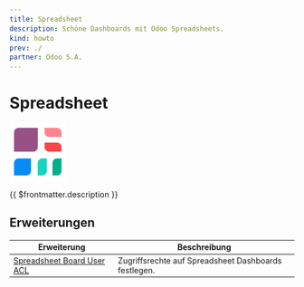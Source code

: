 ```yaml
---
title: Spreadsheet
description: Schöne Dashboards mit Odoo Spreadsheets.
kind: howto
prev: ./
partner: Odoo S.A.
---
```

# Spreadsheet
![icons_odoo_spreadsheet_dashboard](attachments/icons_odoo_spreadsheet_dashboard.png)

{{ $frontmatter.description }}

## Erweiterungen

| Erweiterung                                                       | Beschreibung                                         |
| ----------------------------------------------------------------- | ---------------------------------------------------- |
| [Spreadsheet Board User ACL](Spreadsheet%20Board%20User%20ACL.md) | Zugriffsrechte auf Spreadsheet Dashboards festlegen. |
